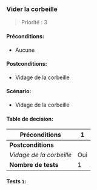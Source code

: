 ### **Vider la corbeille**

> Priorité : 3

#### Préconditions:

- Aucune

#### Postconditions:

- Vidage de la corbeille

#### Scénario:

- Vidage de la corbeille

#### Table de decision:

| Préconditions            | 1   |
| ------------------------ | --- |
| **Postconditions**       |     |
| _Vidage de la corbeille_ | Oui |
| **Nombre de tests**      | 1   |

#### Tests `1`:
